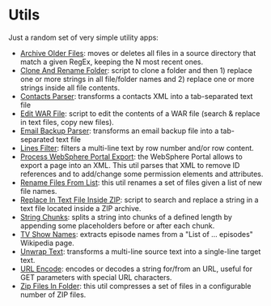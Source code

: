 # Utils
Just a random set of very simple utility apps:
- [Archive Older Files](https://github.com/Simone3/Utils/raw/master/utils/ArchiveOlderFiles.jar): moves or deletes all files in a source directory that match a given RegEx, keeping the N most recent ones.
- [Clone And Rename Folder](https://github.com/Simone3/Utils/raw/master/utils/CloneAndRenameFolder.ps1): script to clone a folder and then 1) replace one or more strings in all file/folder names and 2) replace one or more strings inside all file contents.
- [Contacts Parser](https://github.com/Simone3/Utils/raw/master/utils/ContactsParser.jar): transforms a contacts XML into a tab-separated text file
- [Edit WAR File](https://github.com/Simone3/Utils/raw/master/utils/EditWARFile.ps1): script to edit the contents of a WAR file (search & replace in text files, copy new files).
- [Email Backup Parser](https://github.com/Simone3/Utils/raw/master/utils/EmailBackupParser.jar): transforms an email backup file into a tab-separated text file
- [Lines Filter](https://github.com/Simone3/Utils/raw/master/utils/LinesFilter.html): filters a multi-line text by row number and/or row content.
- [Process WebSphere Portal Export](https://github.com/Simone3/Utils/raw/master/utils/ProcessWebSpherePortalExport.jar): the WebSphere Portal allows to export a page into an XML. This util parses that XML to remove ID references and to add/change some permission elements and attributes.
- [Rename Files From List](https://github.com/Simone3/Utils/raw/master/utils/RenameFilesFromList.jar): this util renames a set of files given a list of new file names.
- [Replace In Text File Inside ZIP](https://github.com/Simone3/Utils/raw/master/utils/ReplaceInTextFileInsideZIP.ps1): script to search and replace a string in a text file located inside a ZIP archive.
- [String Chunks](https://github.com/Simone3/Utils/raw/master/utils/StringChunks.html): splits a string into chunks of a defined length by appending some placeholders before or after each chunk.
- [TV Show Names](https://github.com/Simone3/Utils/raw/master/utils/TVShowNames.html): extracts episode names from a "List of ... episodes" Wikipedia page.
- [Unwrap Text](https://github.com/Simone3/Utils/raw/master/utils/UnwrapText.html): transforms a multi-line source text into a single-line target text.
- [URL Encode](https://github.com/Simone3/Utils/raw/master/utils/URLEncode.html): encodes or decodes a string for/from an URL, useful for GET parameters with special URL characters.
- [Zip Files In Folder](https://github.com/Simone3/Utils/raw/master/utils/ZipFilesInFolder.jar): this util compresses a set of files in a configurable number of ZIP files.
